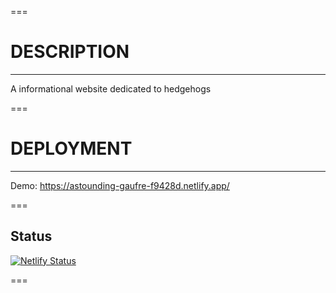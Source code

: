 ===

# DESCRIPTION

---

A informational website dedicated to hedgehogs

===

# DEPLOYMENT

---

Demo: https://astounding-gaufre-f9428d.netlify.app/

===

## Status

[![Netlify Status](https://api.netlify.com/api/v1/badges/c4b9040e-6133-4134-b3d4-4c966b5449a2/deploy-status)](https://app.netlify.com/sites/astounding-gaufre-f9428d/deploys)

===